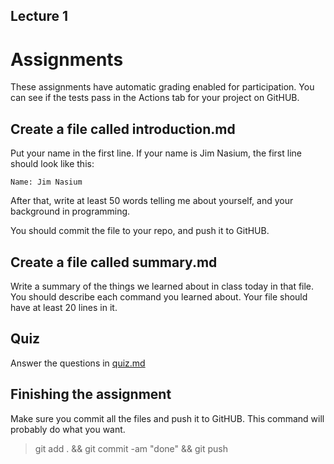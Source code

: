 Lecture 1
---------

# Assignments

These assignments have automatic grading enabled for participation. You can see if the tests pass in the Actions tab for your project on GitHUB.

## Create a file called introduction.md

Put your name in the first line. If your name is Jim Nasium, the first line should look like this:

    Name: Jim Nasium

After that, write at least 50 words telling me about yourself, and your background in programming.

You should commit the file to your repo, and push it to GitHUB.



## Create a file called summary.md

Write a summary of the things we learned about in class today in that file. You should describe each command you learned about. Your file should have at least 20 lines in it.


## Quiz

Answer the questions in [quiz.md](./quiz.md)

## Finishing the assignment

Make sure you commit all the files and push it to GitHUB. This command will probably do what you want.

> git add . && git commit -am "done" && git push
